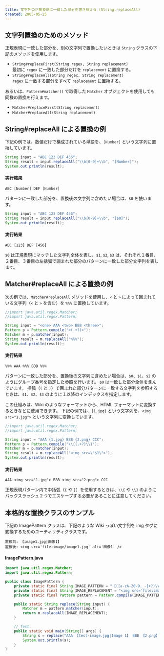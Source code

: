 ```yaml
---
title: 文字列の正規表現に一致した部分を置き換える (String.replaceAll)
created: 2005-05-25
---
```


文字列置換のためのメソッド
----

正規表現に一致した部分を、別の文字列で置換したいときは `String` クラスの下記のメソッドを使用します。

- `String#replaceFirst(String regex, String replacement)`<br>
  最初に `regex` に一致した部分だけを `replacement` に置換する。
- `String#replaceAll(String regex, String replacement)`<br>
  `regex` に一致する部分をすべて `replacement` に置換する。

あるいは、`Pattern#matcher()` で取得した `Matcher` オブジェクトを使用しても同様の置換を行えます。

- `Matcher#replaceFirst(String replacement)`
- `Matcher#replaceAll(String replacement)`

String#replaceAll による置換の例
----

下記の例では、数値だけで構成されている単語を、`[Number]` という文字列に置換しています。

~~~ java
String input = "ABC 123 DEF 456";
String result = input.replaceAll("\\b[0-9]+\\b", "[Number]");
System.out.println(result);
~~~

#### 実行結果

~~~
ABC [Number] DEF [Number]
~~~

パターンに一致した部分を、置換後の文字列に含めたい場合は、`$0` を使います。

~~~ java
String input = "ABC 123 DEF 456";
String result = input.replaceAll("\\b[0-9]+\\b", "[$0]");
System.out.println(result);
~~~

#### 実行結果

~~~
ABC [123] DEF [456]
~~~

`$0` は正規表現にマッチした文字列全体を表し、`$1`, `$2`, `$3` は、それぞれ１番目、２番目、３番目の左括弧で囲まれた部分のパターンに一致した部分文字列を表します。


Matcher#replaceAll による置換の例
----

次の例では、`Matcher#replaceAll` メソッドを使用し、`<` と `>` によって囲まれている文字列（`<` と `>` を含む）を `%%%` に置換しています。

~~~ java
//import java.util.regex.Matcher;
//import java.util.regex.Pattern;

String input = "<one> AAA <two> BBB <three>";
Pattern p = Pattern.compile("<(.+?)>");
Matcher m = p.matcher(input);
String result = m.replaceAll("%%%");
System.out.println(result);
~~~

#### 実行結果

~~~
%%% AAA %%% BBB %%%
~~~

パターンに一致した部分を、置換後の文字列に含めたい場合は、`$0`、`$1`、`$2` のようにグループ番号を指定した参照を行います。
`$0` は一致した部分全体を含んでいます。
括弧（`(` と `)`）で囲まれた部分パターンに一致する文字列を参照するときは、`$1`、`$2`、`$3` のように１以降のインデックスを指定します。

この仕組みは、Wiki のようなフォーマットから、HTML フォーマットに変換するときなどに使用できます。
下記の例では、`{1.jpg}` という文字列を、`<img src="1.jpg">` という文字列に変換しています。

~~~ java
//import java.util.regex.Matcher;
//import java.util.regex.Pattern;

String input = "AAA {1.jpg} BBB {2.png} CCC";
Pattern p = Pattern.compile("\\{(.+?)\\}");
Matcher m = p.matcher(input);
String result = m.replaceAll("<img src=\"$1\">");
System.out.println(result);
~~~

#### 実行結果

~~~
AAA <img src="1.jpg"> BBB <img src="2.png"> CCC
~~~

正規表現パターン内で中括弧（`{` や `}`）を使用するときは、`\\{` や `\\}` のようにバックスラッシュ２つでエスケープする必要があることに注意してください。


本格的な置換クラスのサンプル
----

下記の ImagePattern クラスは、下記のような Wiki っぽい文字列を img タグに変換するためのユーティリティクラスです。

~~~
置換前: 【image1.jpg|画像1】
置換後: <img src='file:image/image1.jpg' alt='画像1' />
~~~

#### ImagePattern.java

~~~ java
import java.util.regex.Matcher;
import java.util.regex.Pattern;

public class ImagePattern {
    private static final String IMAGE_PATTERN = "【([a-zA-Z0-9._-]+?)\\|(.+?)】";
    private static final String IMAGE_REPLACEMENT = "<img src='file:image/$1' alt='$2' />";
    private static final Pattern pattern = Pattern.compile(IMAGE_PATTERN);

    public static String replace(String input) {
        Matcher m = pattern.matcher(input);
        return m.replaceAll(IMAGE_REPLACEMENT);
    }

    // Test.
    public static void main(String[] args) {
        String s = replace("AAA 【test-image.jpg|Image 1】 BBB 【2.png】 CCC");
        System.out.println(s);
    }
}
~~~

